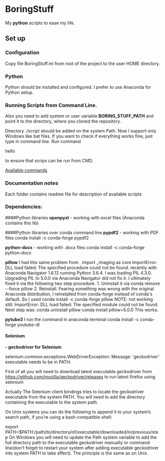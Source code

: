 # BoringStuff
My **python** scripts to ease my life. 

## Set up
### Configuration
Copy file BoringStuff.ini from root of the project to the user HOME directory.

### Python 
Python should be installed and configured. I prefer to use Anaconda for Python setup. 

### Running Scripts from Command Line.

Also you need to add system or user variable **BORING_STUFF_PATH** and point it to the directory, where you cloned the repository.

Directory ./script should be added on the system Path. Now I support only Windows like bat files. 
If you want to check if everything works fine, just type in command line.
Run command

hello

to ensure that scrips can be run from CMD. 
  
<a href="./scripts/README.md">Available commands</a>

### Documentation notes
Each folder contains readme file for description of available scripts

### Dependencies:
####Python libraries
**openpyxl** - working with excel files (Anaconda contains this lib)

####Python libraries over conda command line
**pypdf2** - working with PDF files
conda install -c conda-forge pypdf2 

**python-docx** - working with .docx files
conda install -c conda-forge python-docx 

**pillow**
I had this same problem from . import _imaging as core ImportError: DLL load failed: The specified procedure could not be found. recently with Anaconda Navigator 1.6.12 running Python 3.6.4. I was loading PIL 4.3.0. Upgrading PIL to 5.0.0 via Anaconda Navigator did not fix it. I ultimately fixed it via the following two step procedure. 1. Uninstall it via conda remove --force pillow 2. Reinstall. Fearing something was wrong with the original Anaconda distribution, I reinstalled from conda-forge instead of conda's default. So I used conda install -c conda-forge pillow
NOTE: not working still: ImportError: DLL load failed: The specified module could not be found.
Next step was:
conda uninstall pillow
conda install pillow=5.0.0
This works.


**pytube3**
I run the command in anaconda terminal
conda install -c conda-forge youtube-dl



#### Selenium

 **- geckodriver for Selenium**
 
selenium.common.exceptions.WebDriverException: Message: 'geckodriver' executable needs to be in PATH.

First of all you will need to download latest executable geckodriver from 
https://github.com/mozilla/geckodriver/releases
to run latest firefox using selenium

Actually The Selenium client bindings tries to locate the geckodriver executable from the system PATH. You will need to add the directory containing the executable to the system path.

On Unix systems you can do the following to append it to your system’s search path, if you’re using a bash-compatible shell:

export PATH=$PATH:/path/to/directory/of/executable/downloaded/in/previous/step
On Windows you will need to update the Path system variable to add the full directory path to the executable geckodriver manually or command line(don't forget to restart your system after adding executable geckodriver into system PATH to take effect). The principle is the same as on Unix.
